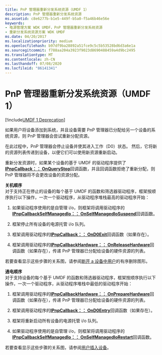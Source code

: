 ```yaml
---
title: PnP 管理器重新分发系统资源（UMDF 1）
description: PnP 管理器重新分发系统资源
ms.assetid: c8e6277b-b1e5-449f-b5a0-f5a46b46e56e
keywords:
- 电源管理方案 WDK UMDF，PnP 管理器重新分发系统资源
- 重新分发系统资源方案 WDK UMDF
ms.date: 04/20/2017
ms.localizationpriority: medium
ms.openlocfilehash: b97df9ba28892a51fce9c5c5b53528bd6d3a6e1a
ms.sourcegitcommit: f788aa204a3923f9023d8690488459a4d9bc2495
ms.translationtype: MT
ms.contentlocale: zh-CN
ms.lasthandoff: 07/08/2020
ms.locfileid: "86141341"
---
```

# <a name="the-pnp-manager-redistributes-system-resources-umdf-1"></a>PnP 管理器重新分发系统资源（UMDF 1）


[!include[UMDF 1 Deprecation](../includes/umdf-1-deprecation.md)]

如果用户将设备添加到系统，并且设备需要 PnP 管理器已分配给另一个设备的系统资源，则 PnP 管理器会尝试重新分配资源。

在此过程中，PnP 管理器会停止设备并使其进入工作（D0）状态。 然后，它将新的资源列表传递到设备，以便它们可以使用新资源重新启动。

重新分发资源时，如果某个设备的基于 UMDF 的驱动程序提供了[**IPnpCallback：： OnQueryStop**](https://docs.microsoft.com/windows-hardware/drivers/ddi/wudfddi/nf-wudfddi-ipnpcallback-onquerystop)回调函数，并且回调函数拒绝了重新分配，则 PnP 管理器将不会更改设备的资源分配。

<a href="" id="power-down-sequence"></a>**关机顺序**  
对于支持正在停止的设备的每个基于 UMDF 的函数和筛选器驱动程序，框架按顺序执行以下操作，一次一个驱动程序，从驱动程序堆栈最高的驱动程序开始：

1.  如果驱动程序使用的是自管理 i/o，则框架将调用驱动程序的[**IPnpCallbackSelfManagedIo：： OnSelfManagedIoSuspend**](https://docs.microsoft.com/windows-hardware/drivers/ddi/wudfddi/nf-wudfddi-ipnpcallbackselfmanagedio-onselfmanagediosuspend)回调函数。

2.  框架停止所有设备的电源托管 i/o 队列。

3.  框架调用驱动程序的[**IPnpCallback：： OnD0Exit**](https://docs.microsoft.com/windows-hardware/drivers/ddi/wudfddi/nf-wudfddi-ipnpcallback-ond0exit)回调函数（如果存在）。

4.  框架调用驱动程序的[**IPnpCallbackHardware：： OnReleaseHardware**](https://docs.microsoft.com/windows-hardware/drivers/ddi/wudfddi/nf-wudfddi-ipnpcallbackhardware-onreleasehardware)回调函数（如果存在），传递 PnP 管理器已分配给设备的硬件资源的列表。

若要查看显示这些步骤的关系图，请参阅[断开 a 设备中用户](a-user-unplugs-a-device.md)的有序删除图形。

<a href="" id="power-up-sequence-------"></a>**通电顺序**   
对于支持设备的每个基于 UMDF 的函数和筛选器驱动程序，框架按顺序执行以下操作，一次一个驱动程序，从驱动程序堆栈中最低的驱动程序开始：

1.  框架调用驱动程序的[**IPnpCallbackHardware：： OnPrepareHardware**](https://docs.microsoft.com/windows-hardware/drivers/ddi/wudfddi/nf-wudfddi-ipnpcallbackhardware-onpreparehardware)回调函数（如果存在），传递 PnP 管理器已分配给设备的硬件资源的列表。

2.  框架调用驱动程序的[**IPnpCallback：： OnD0Entry**](https://docs.microsoft.com/windows-hardware/drivers/ddi/wudfddi/nf-wudfddi-ipnpcallback-ond0entry)回调函数（如果存在）。

3.  框架将重新启动所有设备的电源托管 i/o 队列。

4.  如果驱动程序使用的是自管理 i/o，则框架将调用驱动程序的[**IPnpCallbackSelfManagedIo：： OnSelfManagedIoRestart**](https://docs.microsoft.com/windows-hardware/drivers/ddi/wudfddi/nf-wudfddi-ipnpcallbackselfmanagedio-onselfmanagediorestart)回调函数。

若要查看显示这些步骤的关系图，请参阅[用户插入设备](a-user-plugs-in-a-device.md)。

 

 





